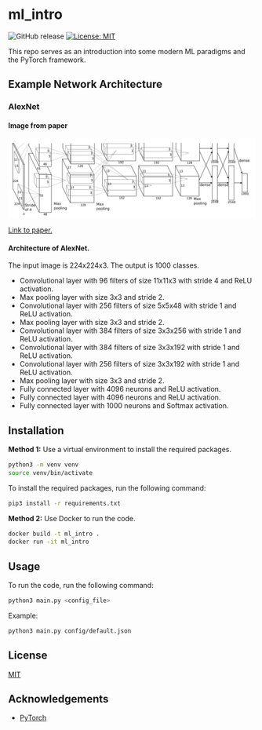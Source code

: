 # ml_intro 
![GitHub release](https://img.shields.io/badge/Release-v0.1.0-blue.svg)
[![License: MIT](https://img.shields.io/badge/License-MIT-yellow.svg)](https://opensource.org/licenses/MIT)

This repo serves as an introduction into some modern ML paradigms and the PyTorch framework. 

## Example Network Architecture
### AlexNet
#### Image from paper 
![Example Network Architecture](network_architecture.png)

[Link to paper.](
    https://papers.nips.cc/paper/4824-imagenet-classification-with-deep-convolutional-neural-networks.pdf
)

#### Architecture of AlexNet. 
The input image is 224x224x3. The output is 1000 classes.
* Convolutional layer with 96 filters of size 11x11x3 with stride 4 and ReLU activation.
* Max pooling layer with size 3x3 and stride 2.
* Convolutional layer with 256 filters of size 5x5x48 with stride 1 and ReLU activation.
* Max pooling layer with size 3x3 and stride 2.
* Convolutional layer with 384 filters of size 3x3x256 with stride 1 and ReLU activation.
* Convolutional layer with 384 filters of size 3x3x192 with stride 1 and ReLU activation.
* Convolutional layer with 256 filters of size 3x3x192 with stride 1 and ReLU activation.
* Max pooling layer with size 3x3 and stride 2.
* Fully connected layer with 4096 neurons and ReLU activation.
* Fully connected layer with 4096 neurons and ReLU activation.
*  Fully connected layer with 1000 neurons and Softmax activation.



## Installation
**Method 1:** Use a virtual environment to install the required packages.
```bash
python3 -m venv venv
source venv/bin/activate
```
To install the required packages, run the following command:
```bash
pip3 install -r requirements.txt
```

**Method 2:** Use Docker to run the code.
```bash
docker build -t ml_intro .
docker run -it ml_intro
```

## Usage
To run the code, run the following command:
```bash
python3 main.py <config_file>
```
Example:
```bash
python3 main.py config/default.json
```

## License
[MIT](https://choosealicense.com/licenses/mit/)

## Acknowledgements
* [PyTorch](https://pytorch.org/)